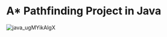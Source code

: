 # A* Pathfinding Project in Java

![java_ugMYikAlgX](https://github.com/Soralei/Java_Pathfinding/assets/62912193/e38fe9d4-9709-4326-bd1b-c3cb68c2e496)
